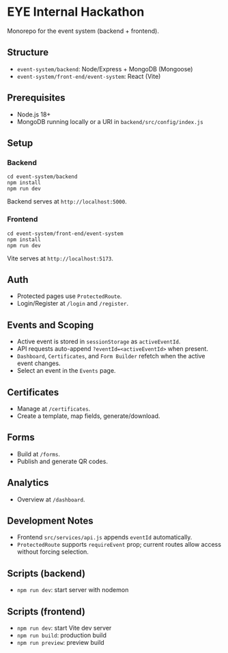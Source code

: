 # EYE Internal Hackathon

Monorepo for the event system (backend + frontend).

## Structure
- `event-system/backend`: Node/Express + MongoDB (Mongoose)
- `event-system/front-end/event-system`: React (Vite)

## Prerequisites
- Node.js 18+
- MongoDB running locally or a URI in `backend/src/config/index.js`

## Setup
### Backend
```
cd event-system/backend
npm install
npm run dev
```
Backend serves at `http://localhost:5000`.

### Frontend
```
cd event-system/front-end/event-system
npm install
npm run dev
```
Vite serves at `http://localhost:5173`.

## Auth
- Protected pages use `ProtectedRoute`.
- Login/Register at `/login` and `/register`.

## Events and Scoping
- Active event is stored in `sessionStorage` as `activeEventId`.
- API requests auto-append `?eventId=<activeEventId>` when present.
- `Dashboard`, `Certificates`, and `Form Builder` refetch when the active event changes.
- Select an event in the `Events` page.

## Certificates
- Manage at `/certificates`.
- Create a template, map fields, generate/download.

## Forms
- Build at `/forms`.
- Publish and generate QR codes.

## Analytics
- Overview at `/dashboard`.

## Development Notes
- Frontend `src/services/api.js` appends `eventId` automatically.
- `ProtectedRoute` supports `requireEvent` prop; current routes allow access without forcing selection.

## Scripts (backend)
- `npm run dev`: start server with nodemon

## Scripts (frontend)
- `npm run dev`: start Vite dev server
- `npm run build`: production build
- `npm run preview`: preview build

